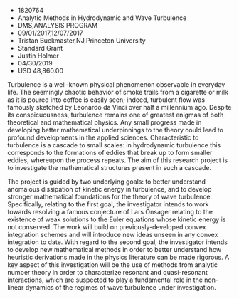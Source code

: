 
* 1820764
* Analytic Methods in Hydrodynamic and Wave Turbulence
* DMS,ANALYSIS PROGRAM
* 09/01/2017,12/07/2017
* Tristan Buckmaster,NJ,Princeton University
* Standard Grant
* Justin Holmer
* 04/30/2019
* USD 48,860.00

Turbulence is a well-known physical phenomenon observable in everyday life. The
seemingly chaotic behavior of smoke trails from a cigarette or milk as it is
poured into coffee is easily seen; indeed, turbulent flow was famously sketched
by Leonardo da Vinci over half a millennium ago. Despite its conspicuousness,
turbulence remains one of greatest enigmas of both theoretical and mathematical
physics. Any small progress made in developing better mathematical underpinnings
to the theory could lead to profound developments in the applied sciences.
Characteristic to turbulence is a cascade to small scales: in hydrodynamic
turbulence this corresponds to the formations of eddies that break up to form
smaller eddies, whereupon the process repeats. The aim of this research project
is to investigate the mathematical structures present in such a cascade.

The project is guided by two underlying goals: to better understand anomalous
dissipation of kinetic energy in turbulence, and to develop stronger
mathematical foundations for the theory of wave turbulence. Specifically,
relating to the first goal, the investigator intends to work towards resolving a
famous conjecture of Lars Onsager relating to the existence of weak solutions to
the Euler equations whose kinetic energy is not conserved. The work will build
on previously-developed convex integration schemes and will introduce new ideas
unseen in any convex integration to date. With regard to the second goal, the
investigator intends to develop new mathematical methods in order to better
understand how heuristic derivations made in the physics literature can be made
rigorous. A key aspect of this investigation will be the use of methods from
analytic number theory in order to characterize resonant and quasi-resonant
interactions, which are suspected to play a fundamental role in the non-linear
dynamics of the regimes of wave turbulence under investigation.
